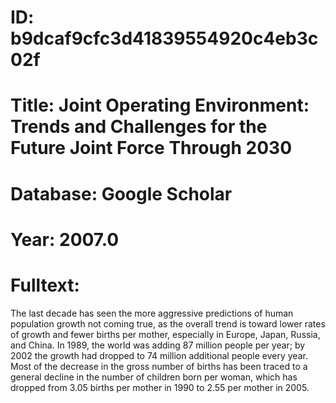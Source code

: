# ID: b9dcaf9cfc3d41839554920c4eb3c02f
# Title: Joint Operating Environment: Trends and Challenges for the Future Joint Force Through 2030
# Database: Google Scholar
# Year: 2007.0
# Fulltext:
The last decade has seen the more aggressive predictions of human population growth not coming true, as the overall trend is toward lower rates of growth and fewer births per mother, especially in Europe, Japan, Russia, and China.
In 1989, the world was adding 87 million people per year; by 2002 the growth had dropped to 74 million additional people every year.
Most of the decrease in the gross number of births has been traced to a general decline in the number of children born per woman, which has dropped from 3.05 births per mother in 1990 to 2.55 per mother in 2005.